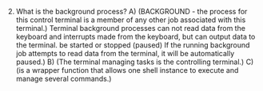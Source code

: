 2) What is the background process?
A) (BACKGROUND - the process for this control terminal is a member of any other job associated with this terminal.) Terminal background processes can not read data from the keyboard and interrupts made from the keyboard, but can output data to the terminal. be started or stopped (paused) If the running background job attempts to read data from the terminal, it will be automatically paused.)
B) (The terminal managing tasks is the controlling terminal.)
C) (is a wrapper function that allows one shell instance to execute and manage several commands.)
